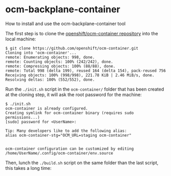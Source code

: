 # ocm-backplane-container
How to install and use the ocm-backplane-container tool


The first step is to clone the [openshift/ocm-container repository](https://github.com/openshift/ocm-container) into the local machine:

~~~
$ git clone https://github.com/openshift/ocm-container.git
Cloning into 'ocm-container'...
remote: Enumerating objects: 998, done.
remote: Counting objects: 100% (242/242), done.
remote: Compressing objects: 100% (88/88), done.
remote: Total 998 (delta 199), reused 164 (delta 154), pack-reused 756
Receiving objects: 100% (998/998), 221.78 KiB | 2.46 MiB/s, done.
Resolving deltas: 100% (552/552), done.

~~~

Run the `./init.sh` script in the `ocm-container/` folder that has been created at the cloning step, it will ask the root password for the machine:

~~~
$ ./init.sh
ocm-container is already configured.
Creating symlink for ocm-container binary (requires sudo permissions...)
[sudo] password for <UserName>: 

Tip: Many developers like to add the following alias:
alias ocm-container-stg="OCM_URL=staging ocm-container"


ocm-container configuration can be customized by editing /home/UserName/.config/ocm-container/env.source

~~~

Then, lunch the `./build.sh` script on the same folder than the last script, this takes a long time:

~~~

~~~
